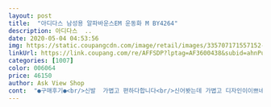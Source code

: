 ```yaml
---
layout: post 
title:  "아디다스 남성용 알파바운스EM 운동화 M BY4264" 
description: 아디다스  ..
date: 2020-05-04 04:53:56 
img: https://static.coupangcdn.com/image/retail/images/335707171557152-595ba0ba-aaa5-467a-9bcb-82e768a5b8bc.jpg 
linkUrl: https://link.coupang.com/re/AFFSDP?lptag=AF3600438&subid=ahnPublicAsk&pageKey=1332920728&itemId=2357757255&vendorItemId=70354190049&traceid=V0-113-eec58a8c7b8d3d9a 
categories: [1007] 
color: 006064 
price: 46150 
author: Ask View Shop 
cont:  "●구매후기●<br/>신발  가볍고 편하다합니다<br/>신어봣는데 가볍고 디자인이이쁘네요.<br/>근데 생개보다 5mm정도 큰것같은느낌~참고들하셔서 구매하시길요~^^<br/>신발  가볍고 편하다합니다<br/>신어봣는데 가볍고 디자인이이쁘네요.<br/>근데 생개보다 5mm정도 큰것같은느낌~참고들하셔서 구매하시길요~^^<br/>신발  가볍고 편하다합니다<br/>신어봣는데 가볍고 디자인이이쁘네요.<br/>근데 생개보다 5mm정도 큰것같은느낌~참고들하셔서 구매하시길요~^^<br/>" 
---
```

